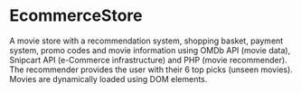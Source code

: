 # EcommerceStore
A movie store with a recommendation system, shopping basket, payment system, promo codes and movie information using OMDb API (movie data), Snipcart API (e-Commerce infrastructure) and PHP (movie recommender). The recommender provides the user with their 6 top picks (unseen movies). Movies are dynamically loaded using DOM elements.
